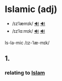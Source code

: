 # Islamic (adj)

- /ɪzˈlæmɪk/ [🔊](https://www.oxfordlearnersdictionaries.com/media/english/uk_pron/i/isl/islam/islamic__gb_1.mp3) [🔊](https://www.oxfordlearnersdictionaries.com/media/english/us_pron/i/isl/islam/islamic__us_1.mp3)
- /ɪzˈlɑːmɪk/ [🔊](https://www.oxfordlearnersdictionaries.com/media/english/uk_pron/i/isl/islam/islamic__gb_2.mp3) [🔊](https://www.oxfordlearnersdictionaries.com/media/english/us_pron/i/isl/islam/islamic__us_1_rr.mp3)

Is-la-mic /ɪz-ˈlæ-mɪk/

## 1.

### relating to [Islam](islam-n.md#submission-to-the-will-of-god-an-abrahamic-monotheistic-religion-on-the-quran-and-the-teaching-of-muhammad-the-founder)